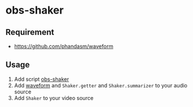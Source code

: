 # obs-shaker

## Requirement
- https://github.com/phandasm/waveform

## Usage
1. Add script [obs-shaker](./shaker.lua)
2. Add [waveform](https://github.com/phandasm/waveform) and `Shaker.getter` and `Shaker.summarizer` to your audio source
3. Add `Shaker` to your video source
